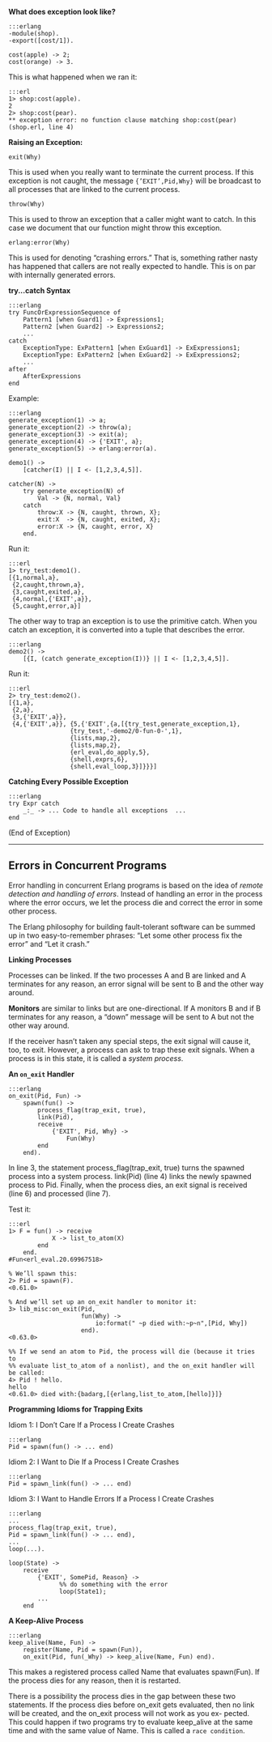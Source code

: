 **What does exception look like?**

    :::erlang
    -module(shop).
    -export([cost/1]).

    cost(apple) -> 2;
    cost(orange) -> 3.


This is what happened when we ran it:

    :::erl
    1> shop:cost(apple).
    2
    2> shop:cost(pear).
    ** exception error: no function clause matching shop:cost(pear) (shop.erl, line 4)

**Raising an Exception:**


`exit(Why)`

This is used when you really want to terminate the current process.
If this exception is not caught, the message `{’EXIT’,Pid,Why}` will be
broadcast to all processes that are linked to the current process.

`throw(Why)`

This is used to throw an exception that a caller might want to catch.
In this case we document that our function might throw this exception.

`erlang:error(Why)`

This is used for denoting “crashing errors.” That is, something rather
nasty has happened that callers are not really expected to handle.
This is on par with internally generated errors.

**try...catch Syntax**

    :::erlang
    try FuncOrExpressionSequence of
        Pattern1 [when Guard1] -> Expressions1;
        Pattern2 [when Guard2] -> Expressions2;
        ...
    catch
        ExceptionType: ExPattern1 [when ExGuard1] -> ExExpressions1;
        ExceptionType: ExPattern2 [when ExGuard2] -> ExExpressions2;
        ...
    after
        AfterExpressions
    end

Example:

    :::erlang
    generate_exception(1) -> a;
    generate_exception(2) -> throw(a);
    generate_exception(3) -> exit(a);
    generate_exception(4) -> {'EXIT', a};
    generate_exception(5) -> erlang:error(a).

    demo1() ->
        [catcher(I) || I <- [1,2,3,4,5]].

    catcher(N) ->
        try generate_exception(N) of
            Val -> {N, normal, Val}
        catch
            throw:X -> {N, caught, thrown, X};
            exit:X  -> {N, caught, exited, X};
            error:X -> {N, caught, error, X}
        end.

Run it:

    :::erl
    1> try_test:demo1().
    [{1,normal,a},
     {2,caught,thrown,a},
     {3,caught,exited,a},
     {4,normal,{'EXIT',a}},
     {5,caught,error,a}]

The other way to trap an exception is to use the primitive catch.  When you
catch an exception, it is converted into a tuple that describes the error.

    :::erlang
    demo2() ->
        [{I, (catch generate_exception(I))} || I <- [1,2,3,4,5]].

Run it:

    :::erl
    2> try_test:demo2().
    [{1,a},
     {2,a},
     {3,{'EXIT',a}},
     {4,{'EXIT',a}}, {5,{'EXIT',{a,[{try_test,generate_exception,1},
                     {try_test,'-demo2/0-fun-0-',1},
                     {lists,map,2},
                     {lists,map,2},
                     {erl_eval,do_apply,5},
                     {shell,exprs,6},
                     {shell,eval_loop,3}]}}}]

**Catching Every Possible Exception**

    :::erlang
    try Expr catch
        _:_ -> ... Code to handle all exceptions  ...
    end

(End of Exception)

----

Errors in Concurrent Programs
-----------------------------

Error handling in concurrent Erlang programs is based on the idea of
*remote detection and handling of errors*. Instead of handling an error
in the process where the error occurs, we let the process die and
correct the error in some other process.

The Erlang philosophy for building fault-tolerant software can be
summed up in two easy-to-remember phrases: “Let some other process
fix the error” and “Let it crash.”

**Linking Processes**

Processes can be linked. If the two processes A and B are linked and
A terminates for any reason, an error signal will be sent to B and
the other way around.

**Monitors** are similar to links but are one-directional. If A monitors B
and if B terminates for any reason, a “down” message will be sent to A
but not the other way around.

If the receiver hasn’t taken any special steps, the exit signal will cause it,
too, to exit. However, a process can ask to trap these exit signals. When a
process is in this state, it is called a *system process*.

**An `on_exit` Handler**

    :::erlang
    on_exit(Pid, Fun) ->
        spawn(fun() ->
            process_flag(trap_exit, true),
            link(Pid),
            receive
                {'EXIT', Pid, Why} ->
                    Fun(Why)
            end
        end).

In line 3, the statement process_flag(trap_exit, true) turns the spawned
process into a system process. link(Pid) (line 4) links the newly spawned
process to Pid. Finally, when the process dies, an exit signal is received
(line 6) and processed (line 7).

Test it:

    :::erl
    1> F = fun() -> receive
                X -> list_to_atom(X)
            end
        end.
    #Fun<erl_eval.20.69967518>

    % We’ll spawn this:
    2> Pid = spawn(F).
    <0.61.0>

    % And we’ll set up an on_exit handler to monitor it:
    3> lib_misc:on_exit(Pid,
                        fun(Why) ->
                            io:format(" ~p died with:~p~n",[Pid, Why])
                        end).
    <0.63.0>

    %% If we send an atom to Pid, the process will die (because it tries to
    %% evaluate list_to_atom of a nonlist), and the on_exit handler will be called:
    4> Pid ! hello.
    hello
    <0.61.0> died with:{badarg,[{erlang,list_to_atom,[hello]}]}

**Programming Idioms for Trapping Exits**

Idiom 1: I Don’t Care If a Process I Create Crashes

    :::erlang
    Pid = spawn(fun() -> ... end)

Idiom 2: I Want to Die If a Process I Create Crashes

    :::erlang
    Pid = spawn_link(fun() -> ... end)

Idiom 3: I Want to Handle Errors If a Process I Create Crashes

    :::erlang
    ...
    process_flag(trap_exit, true),
    Pid = spawn_link(fun() -> ... end),
    ...
    loop(...).

    loop(State) ->
        receive
            {'EXIT', SomePid, Reason} ->
                  %% do something with the error
                  loop(State1);
            ...
        end

**A Keep-Alive Process**

    :::erlang
    keep_alive(Name, Fun) ->
        register(Name, Pid = spawn(Fun)),
        on_exit(Pid, fun(_Why) -> keep_alive(Name, Fun) end).

This makes a registered process called Name that evaluates spawn(Fun).
If the process dies for any reason, then it is restarted.

There is a possibility the process dies in the gap between these two statements.
If the process dies before on_exit gets evaluated, then no link will be created,
and the on_exit process will not work as you ex- pected. This could happen if
two programs try to evaluate keep_alive at the same time and with the same
value of Name. This is called a `race condition`.

